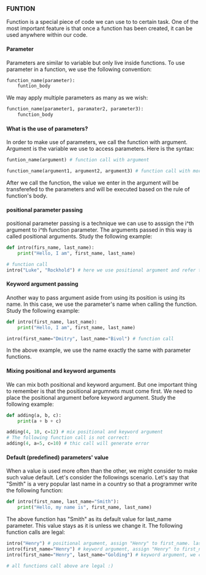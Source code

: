 ### FUNTION

Function is a special piece of code we can use to to certain task. One of the most important feature is that once a function has been created, it can be used anywhere within our code.

#### Parameter

Parameters are similar to variable but only live inside functions. To use parameter in a function, we use the following convention:

```python
function_name(parameter):
    funtion_body
```

We may apply multiple parameters as many as we wish:

```python
function_name(parameter1, paramater2, parameter3):
    function_body
```

#### What is the use of parameters?

In order to make use of parameters, we call the function with argument. Argument is the variable we use to access parameters. Here is the syntax:

```python
funtion_name(argument) # function call with argument 

function_name(argument1, argument2, argument3) # function call with more than one argument.
```

After we call the function, the value we enter in the argument will be transferefed to the parameters and will be executed based on the rule of function's body.

#### positional parameter passing

positional parameter passing is a technique we can use to asssign the i^th argument to i^th function parameter. The arguments passed in this way is called positional arguments. Study the following example:

```python
def intro(firs_name, last_name):
    print("Hello, I am", first_name, last_name)

# function call
intro("Luke", "Rockhold") # here we use positional argument and refer to the first and last name in the parameter.  
```

#### Keyword argument passing

Another way to pass argument aside from using its position is using its name. In this case, we use the parameter's name when calling the function. 
Study the following example:
```python
def intro(first_name, last_name):
    print("Hello, I am", first_name, last_name)

intro(first_name="Dmitry", last_name="Bivol") # function call
```
In the above example, we use the name exactly the same with parameter functions.

#### Mixing positional and keyword arguments
We can mix both positional and keyword argument. But one important thing to remember is that the positional argumnets must come first. We need to place the positional argument before keyword argument. Study the following example:
```python
def adding(a, b, c):
    print(a + b + c)

adding(4, 10, c=12) # mix positional and keyword argument
# The following function call is not correct:
adding(4, a=5, c=10) # thic call will generate error
```

#### Default (predefined) parameters' value
When a value is used more often than the other, we might consider to make such value default. Let's consider the followings scenario. Let's say that "Smith" is a very popular last name in a country so that a programmer write the following function:
```python
def intro(first_name, last_name="Smith"):
    print("Hello, my name is", first_name, last_name)
```
The above function has "Smith" as its default value for last_name parameter. This value stays as it is unless we change it. The following function calls are legal:
```python
intro("Henry") # positional argument, assign "Henry" to first_name. last_name will stays "Smith"
intro(first_name="Henry") # keyword argument, assign "Henry" to first_name and leave last_name to use its default value.
intro(first_name="Henry", last_name="Golding") # keyword argument, we change the default value here.

# all functions call above are legal :)
```

